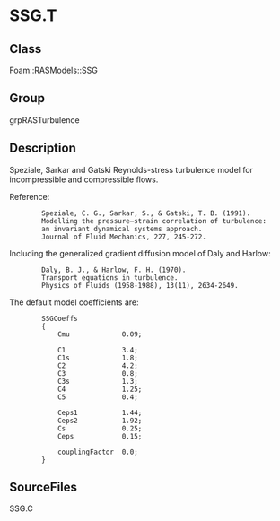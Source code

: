 # SSG.T 
## Class
Foam::RASModels::SSG

## Group
grpRASTurbulence

## Description
Speziale, Sarkar and Gatski Reynolds-stress turbulence model for
incompressible and compressible flows.

Reference:
```
        Speziale, C. G., Sarkar, S., & Gatski, T. B. (1991).
        Modelling the pressure–strain correlation of turbulence:
        an invariant dynamical systems approach.
        Journal of Fluid Mechanics, 227, 245-272.
```

Including the generalized gradient diffusion model of
Daly and Harlow:
```
        Daly, B. J., & Harlow, F. H. (1970).
        Transport equations in turbulence.
        Physics of Fluids (1958-1988), 13(11), 2634-2649.
```

The default model coefficients are:
```
        SSGCoeffs
        {
            Cmu             0.09;

            C1              3.4;
            C1s             1.8;
            C2              4.2;
            C3              0.8;
            C3s             1.3;
            C4              1.25;
            C5              0.4;

            Ceps1           1.44;
            Ceps2           1.92;
            Cs              0.25;
            Ceps            0.15;

            couplingFactor  0.0;
        }
```

## SourceFiles
SSG.C

